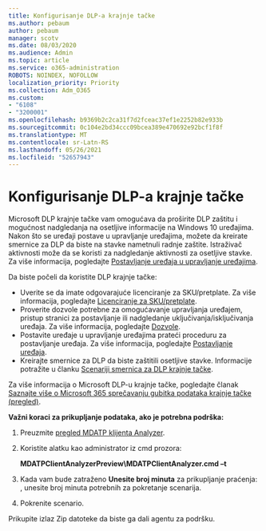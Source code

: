 ```yaml
---
title: Konfigurisanje DLP-a krajnje tačke
ms.author: pebaum
author: pebaum
manager: scotv
ms.date: 08/03/2020
ms.audience: Admin
ms.topic: article
ms.service: o365-administration
ROBOTS: NOINDEX, NOFOLLOW
localization_priority: Priority
ms.collection: Adm_O365
ms.custom:
- "6108"
- "3200001"
ms.openlocfilehash: b9369b2c2ca31f7d2fceac37ef1e2252b82e933b
ms.sourcegitcommit: 0c104e2bd34ccc09bcea389e470692e92bcf1f8f
ms.translationtype: MT
ms.contentlocale: sr-Latn-RS
ms.lasthandoff: 05/26/2021
ms.locfileid: "52657943"
---
```

# <a name="configure-endpoint-dlp"></a>Konfigurisanje DLP-a krajnje tačke

Microsoft DLP krajnje tačke vam omogućava da proširite DLP zaštitu i mogućnost nadgledanja na osetljive informacije na Windows 10 uređajima. Nakon što se uređaji postave u upravljanje uređajima, možete da kreirate smernice za DLP da biste na stavke nametnuli radnje zaštite. Istraživač aktivnosti može da se koristi za nadgledanje aktivnosti za osetljive stavke. Za više informacija, pogledajte [Postavljanje uređaja u upravljanje uređajima](/microsoft-365/compliance/endpoint-dlp-getting-started#onboarding-devices-into-device-management).  

Da biste počeli da koristite DLP krajnje tačke:

- Uverite se da imate odgovarajuće licenciranje za SKU/pretplate. Za više informacija, pogledajte [Licenciranje za SKU/pretplate](/microsoft-365/compliance/endpoint-dlp-getting-started#skusubscriptions-licensing).
- Proverite dozvole potrebne za omogućavanje upravljanja uređajem, pristup stranici za postavljanje ili nadgledanje uključivanja/isključivanja uređaja. Za više informacija, pogledajte [Dozvole](/microsoft-365/compliance/endpoint-dlp-getting-started#permissions).
- Postavite uređaje u upravljanje uređajima prateći proceduru za postavljanje uređaja. Za više informacija, pogledajte [Postavljanje uređaja](/microsoft-365/compliance/endpoint-dlp-getting-started#onboarding-devices). 
- Kreirajte smernice za DLP da biste zaštitili osetljive stavke. Informacije potražite u članku [ Scenariji smernica za DLP krajnje tačke](/microsoft-365/compliance/endpoint-dlp-using?view=o365-worldwide#endpoint-dlp-policy-scenarios).

Za više informacija o Microsoft DLP-u krajnje tačke, pogledajte članak [Saznajte više o Microsoft 365 sprečavanju gubitka podataka krajnje tačke (pregled)](/microsoft-365/compliance/endpoint-dlp-learn-about).

**Važni koraci za prikupljanje podataka, ako je potrebna podrška:**

1. Preuzmite [pregled MDATP klijenta Analyzer](https://aka.ms/betamdatpanalyzer).
1. Koristite alatku kao administrator iz cmd prozora:

    **MDATPClientAnalyzerPreview\MDATPClientAnalyzer.cmd –t**

1. Kada vam bude zatraženo **Unesite broj minuta** za prikupljanje praćenja: , unesite broj minuta potrebnih za pokretanje scenarija.
1. Pokrenite scenario.

Prikupite izlaz Zip datoteke da biste ga dali agentu za podršku.

